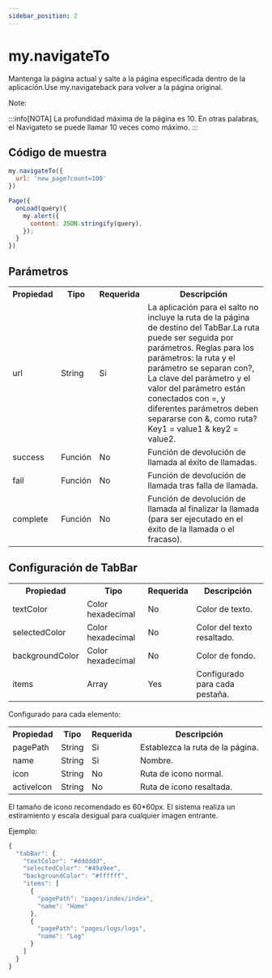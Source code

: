 ```yaml
---
sidebar_position: 2
---
```


# my.navigateTo

Mantenga la página actual y salte a la página especificada dentro de la aplicación.Use my.navigateback para volver a la página original.

Note: 

:::info[NOTA]
La profundidad máxima de la página es 10. En otras palabras, el Navigateto se puede llamar 10 veces como máximo.
:::

## Código de muestra

```js
my.navigateTo({
  url: 'new_page?count=100'
})  

Page({
  onLoad(query){
    my.alert({
      content: JSON.stringify(query),
    });
  }
})
```
## Parámetros
<table>
    <tr>
        <th>Propiedad</th>
        <th>Tipo</th>
        <th>Requerida</th>
        <th>Descripción</th>
    </tr>
     <tr>
        <td>url</td>
        <td>String</td>
        <td>Si</td>
        <td>La aplicación para el salto no incluye la ruta de la página de destino del TabBar.La ruta puede ser seguida por parámetros. Reglas para los parámetros: la ruta y el parámetro se separan con?, La clave del parámetro y el valor del parámetro están conectados con =, y diferentes parámetros deben separarse con &, como ruta? Key1 = value1 & key2 = value2.</td>
     </tr>
     <tr>
        <td>success</td>
        <td>Función</td>
        <td>No</td>
        <td>Función de devolución de llamada al éxito de llamadas.</td>
     </tr>
     <tr>
        <td>fail</td>
        <td>Función</td>
        <td>No</td>
        <td>Función de devolución de llamada tras falla de llamada.</td>
     </tr>
     <tr>
        <td>complete</td>
         <td>Función</td>
        <td>No</td>
        <td>Función de devolución de llamada al finalizar la llamada (para ser ejecutado en el éxito de la llamada o el fracaso).</td>
     </tr>
</table>

## Configuración de TabBar

<table>
    <tr>
        <th>Propiedad</th>
        <th>Tipo</th>
        <th>Requerida</th>
        <th>Descripción</th>
    </tr>
     <tr>
        <td>textColor</td>
        <td>Color hexadecimal</td>
        <td>No</td>
        <td>Color de texto.</td>
     </tr>
     <tr>
        <td>selectedColor</td>
        <td>Color hexadecimal</td>
        <td>No</td>
        <td>Color del texto resaltado.</td>
     </tr>
     <tr>
        <td>backgroundColor</td>
         <td>Color hexadecimal</td>
        <td>No</td>
        <td>Color de fondo.</td>
     </tr>
      <tr>
        <td>items</td>
        <td>Array</td>
        <td>Yes</td>
        <td>Configurado para cada pestaña.</td>
     </tr>
</table>

Configurado para cada elemento:

<table>
    <tr>
        <th>Propiedad</th>
        <th>Tipo</th>
        <th>Requerida</th>
        <th>Descripción</th>
    </tr>
     <tr>
        <td>pagePath</td>
        <td>String</td>
        <td>Si</td>
        <td>Establezca la ruta de la página.</td>
     </tr>
     <tr>
        <td>name</td>
        <td>String</td>
        <td>Si</td>
        <td>Nombre.</td>
     </tr>
     <tr>
        <td>icon</td>
         <td>String</td>
        <td>No</td>
        <td>Ruta de icono normal.</td>
     </tr>
      <tr>
        <td>activeIcon</td>
        <td>String</td>
        <td>No</td>
        <td>Ruta de icono resaltada.</td>
     </tr>
</table>

El tamaño de icono recomendado es 60*60px. El sistema realiza un estiramiento y escala desigual para cualquier imagen entrante.

Ejemplo:

```js
{
  "tabBar": {
    "textColor": "#dddddd",
    "selectedColor": "#49a9ee",
    "backgroundColor": "#ffffff",
    "items": [
      {
        "pagePath": "pages/index/index",
        "name": "Home"
      },
      {
        "pagePath": "pages/logs/logs",
        "name": "Log"
      }
    ]
  }
}
```